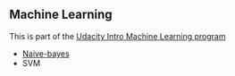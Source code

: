 ## Machine Learning

This is part of the [Udacity Intro Machine Learning program](https://learn.udacity.com/courses/ud120)
 - [Naive-bayes](https://github.com/arturhayne/naive-bayes/tree/main/naive-bayes#readme)
 - SVM
